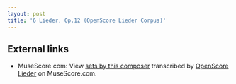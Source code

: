 ```yaml
---
layout: post
title: '6 Lieder, Op.12 (OpenScore Lieder Corpus)'
---
```


## External links

- MuseScore.com: View [sets by this composer] transcribed by [OpenScore Lieder] on MuseScore.com.

[sets by this composer]: https://musescore.com/openscore-lieder-corpus/sets/5102396
[OpenScore Lieder]: https://musescore.com/openscore-lieder-corpus

